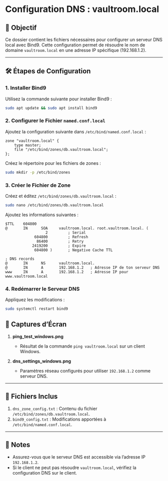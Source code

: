# Configuration DNS : vaultroom.local  

## 🎯 Objectif  
Ce dossier contient les fichiers nécessaires pour configurer un serveur DNS local avec Bind9. Cette configuration permet de résoudre le nom de domaine `vaultroom.local` en une adresse IP spécifique (192.168.1.2).  

---

## 🛠️ Étapes de Configuration  

### 1. Installer Bind9  
Utilisez la commande suivante pour installer Bind9 :  
```bash
sudo apt update && sudo apt install bind9
```

### 2. Configurer le Fichier `named.conf.local`  
Ajoutez la configuration suivante dans `/etc/bind/named.conf.local` :  
```plaintext
zone "vaultroom.local" {
    type master;
    file "/etc/bind/zones/db.vaultroom.local";
};
```
Créez le répertoire pour les fichiers de zones :  
```bash
sudo mkdir -p /etc/bind/zones
```

### 3. Créer le Fichier de Zone  
Créez et éditez `/etc/bind/zones/db.vaultroom.local` :  
```bash
sudo nano /etc/bind/zones/db.vaultroom.local
```
Ajoutez les informations suivantes :  
```plaintext
$TTL    604800
@       IN      SOA     vaultroom.local. root.vaultroom.local. (
                  2         ; Serial
             604800         ; Refresh
              86400         ; Retry
            2419200         ; Expire
             604800 )       ; Negative Cache TTL

; DNS records
@       IN      NS      vaultroom.local.
@       IN      A       192.168.1.2   ; Adresse IP de ton serveur DNS
www     IN      A       192.168.1.2   ; Adresse IP pour www.vaultroom.local

```

### 4. Redémarrer le Serveur DNS  
Appliquez les modifications :  
```bash
sudo systemctl restart bind9
```


## 📸 Captures d’Écran  

1. **ping_test_windows.png**  
   - Résultat de la commande `ping vaultroom.local` sur un client Windows.  

2. **dns_settings_windows.png**  
   - Paramètres réseau configurés pour utiliser `192.168.1.2` comme serveur DNS.  

---

## 📂 Fichiers Inclus  

1. `dns_zone_config.txt` : Contenu du fichier `/etc/bind/zones/db.vaultroom.local`.  
2. `bind9_config.txt` : Modifications apportées à `/etc/bind/named.conf.local`.  

---

## 📖 Notes  
- Assurez-vous que le serveur DNS est accessible via l’adresse IP `192.168.1.2`.  
- Si le client ne peut pas résoudre `vaultroom.local`, vérifiez la configuration DNS sur le client.
